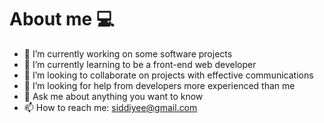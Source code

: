 # About me 💻



- 🔭 I’m currently working on some software projects
- 🌱 I’m currently learning to be a front-end web developer
- 👯 I’m looking to collaborate on projects with effective communications
- 🤔 I’m looking for help from developers more experienced than me
- 💬 Ask me about anything you want to know
- 📫 How to reach me: siddiyee@gmail.com
  
  
